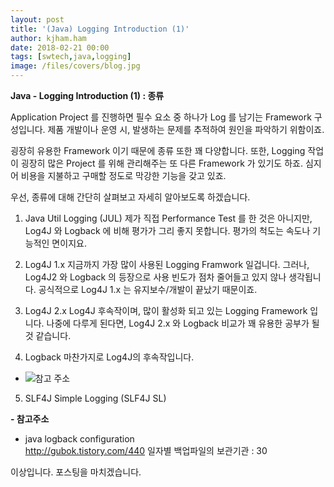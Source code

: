 ```yaml
---
layout: post
title: '(Java) Logging Introduction (1)'
author: kjham.ham
date: 2018-02-21 00:00
tags: [swtech,java,logging]
image: /files/covers/blog.jpg
---
```


**Java - Logging Introduction (1) : 종류**

Application Project 를 진행하면 필수 요소 중 하나가 Log 를 남기는 Framework 구성입니다.
제품 개발이나 운영 시, 발생하는 문제를 추적하여 원인을 파악하기 위함이죠.

굉장히 유용한 Framework 이기 때문에 종류 또한 꽤 다양합니다.
또한, Logging 작업이 굉장히 많은 Project 를 위해 관리해주는 또 다른 Framework 가 있기도 하죠.
심지어 비용을 지불하고 구매할 정도로 막강한 기능을 갖고 있죠.

우선, 종류에 대해 간단히 살펴보고 자세히 알아보도록 하겠습니다.

1. Java Util Logging (JUL)
제가 직접 Performance Test 를 한 것은 아니지만, Log4J 와 Logback 에 비해 평가가 그리 좋지 못합니다.
평가의 척도는 속도나 기능적인 면이지요.

2. Log4J 1.x
지금까지 가장 많이 사용된 Logging Framwork 일겁니다. 그러나, Log4J2 와 Logback 의 등장으로 사용 빈도가 점차 줄어들고 있지 않나 생각됩니다.
공식적으로 Log4J 1.x 는 유지보수/개발이 끝났기 때문이죠.

3. Log4J 2.x
Log4J 후속작이며, 많이 활성화 되고 있는 Logging Framework 입니다.
나중에 다루게 된다면, Log4J 2.x 와 Logback 비교가 꽤 유용한 공부가 될 것 같습니다.

4. Logback
마찬가지로 Log4J의 후속작입니다.
- ![참고 주소](https://beyondj2ee.wordpress.com/2012/11/09/logback-%EC%82%AC%EC%9A%A9%ED%95%B4%EC%95%BC-%ED%95%98%EB%8A%94-%EC%9D%B4%EC%9C%A0-reasons-to-prefer-logback-over-log4j/)

5. SLF4J Simple Logging (SLF4J SL)

**- 참고주소**  
- java logback configuration  
http://gubok.tistory.com/440
일자별 백업파일의 보관기관 : <maxHistory>30</maxHistory>

이상입니다. 포스팅을 마치겠습니다.